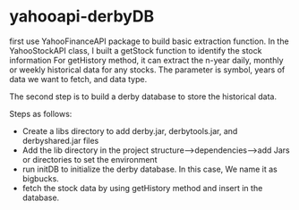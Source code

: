 # yahooapi-derbyDB

first use YahooFinanceAPI package to build basic extraction function.
In the YahooStockAPI class, I built a getStock function to identify the stock information
For getHistory method, it can extract the n-year daily, monthly or weekly historical data for any stocks.
The parameter is symbol, years of data we want to fetch, and data type.

The second step is to build a derby database to store the historical data.

Steps as follows:

 - Create a libs directory to add derby.jar, derbytools.jar, and derbyshared.jar files
 - Add the lib directory in the project structure-->dependencies-->add Jars or directories to set the environment
 - run initDB to initialize the derby database. In this case, We name it as bigbucks.
 - fetch the stock data by using getHistory method and insert in the database.